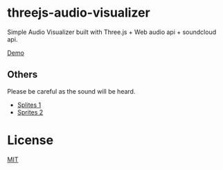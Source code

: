 # threejs-audio-visualizer

Simple Audio Visualizer built with Three.js + Web audio api + soundcloud api.

[Demo](https://yuheinakasaka.github.io/threejs-audio-visualizer/audio-visualizer/)

## Others

Please be careful as the sound will be heard.

- [Splites 1](https://yuheinakasaka.github.io/threejs-audio-visualizer/audio-visualizer/1.html)
- [Sprites 2](https://yuheinakasaka.github.io/threejs-audio-visualizer/audio-visualizer/3.html)
# License

[MIT](https://opensource.org/licenses/MIT)
